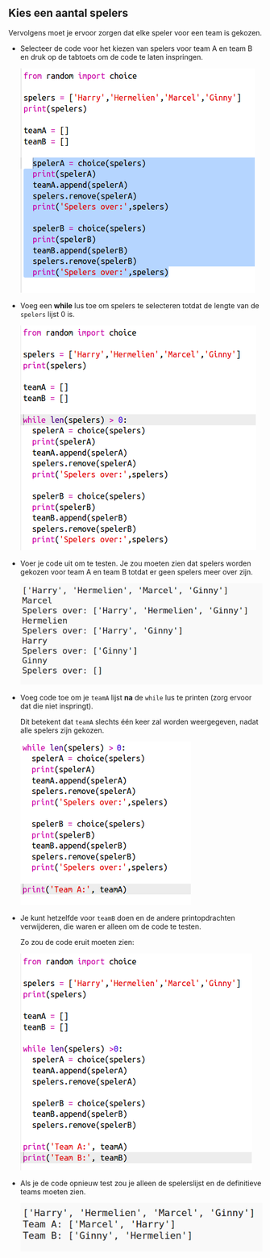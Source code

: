 ## Kies een aantal spelers

Vervolgens moet je ervoor zorgen dat elke speler voor een team is gekozen.

+ Selecteer de code voor het kiezen van spelers voor team A en team B en druk op de tabtoets om de code te laten inspringen.
    
    ![screenshot](images/team-loop-tab.png)

+ Voeg een **while** lus toe om spelers te selecteren totdat de lengte van de `spelers` lijst 0 is.
    
    ![screenshot](images/team-loop-while.png)

+ Voer je code uit om te testen. Je zou moeten zien dat spelers worden gekozen voor team A en team B totdat er geen spelers meer over zijn.
    
    ![screenshot](images/team-loop-test.png)

+ Voeg code toe om je `teamA` lijst **na** de `while` lus te printen (zorg ervoor dat die niet inspringt).
    
    Dit betekent dat `teamA` slechts één keer zal worden weergegeven, nadat alle spelers zijn gekozen.
    
    ![screenshot](images/team-teamA-paste.png)

+ Je kunt hetzelfde voor `teamB` doen en de andere printopdrachten verwijderen, die waren er alleen om de code te testen.
    
    Zo zou de code eruit moeten zien:
    
    ![screenshot](images/team-loop-finished.png)

+ Als je de code opnieuw test zou je alleen de spelerslijst en de definitieve teams moeten zien.
    
    ![screenshot](images/team-loop-finished-test.png)